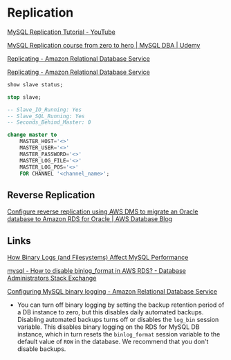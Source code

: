 # Replication

[MySQL Replication Tutorial - YouTube](https://www.youtube.com/playlist?list=PLd5sTGXltJ-mvbbhIyLT8hjinK9RYfjhY)

[MySQL Replication course from zero to hero | MySQL DBA | Udemy](https://www.udemy.com/course/mysql-replication-course-from-zero-to-hero/)

[Replicating - Amazon Relational Database Service](https://docs.aws.amazon.com/AmazonRDS/latest/UserGuide/mysql-stored-proc-replicating.html)

[Replicating - Amazon Relational Database Service](https://docs.aws.amazon.com/AmazonRDS/latest/UserGuide/mysql-stored-proc-replicating.html)

```sql
show slave status;

stop slave;

-- Slave_IO_Running: Yes
-- Slave_SQL_Running: Yes
-- Seconds_Behind_Master: 0

change master to
    MASTER_HOST='<>'
    MASTER_USER='<>'
    MASTER_PASSWORD='<>'
    MASTER_LOG_FILE='<>'
    MASTER_LOG_POS='<>'
    FOR CHANNEL '<channel_name>';
```

## Reverse Replication

[Configure reverse replication using AWS DMS to migrate an Oracle database to Amazon RDS for Oracle | AWS Database Blog](https://aws.amazon.com/blogs/database/configure-reverse-replication-using-aws-dms-to-migrate-an-oracle-database-to-amazon-rds-for-oracle/)

## Links

[How Binary Logs (and Filesystems) Affect MySQL Performance](https://www.percona.com/blog/how-binary-logs-and-filesystems-affect-mysql-performance/)

[mysql - How to disable binlog\_format in AWS RDS? - Database Administrators Stack Exchange](https://dba.stackexchange.com/questions/318682/how-to-disable-binlog-format-in-aws-rds)

[Configuring MySQL binary logging - Amazon Relational Database Service](https://docs.aws.amazon.com/AmazonRDS/latest/UserGuide/USER_LogAccess.MySQL.BinaryFormat.html)

- You can turn off binary logging by setting the backup retention period of a DB instance to zero, but this disables daily automated backups. Disabling automated backups turns off or disables the `log_bin` session variable. This disables binary logging on the RDS for MySQL DB instance, which in turn resets the `binlog_format` session variable to the default value of `ROW` in the database. We recommend that you don't disable backups.
